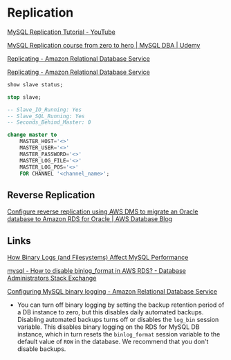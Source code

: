 # Replication

[MySQL Replication Tutorial - YouTube](https://www.youtube.com/playlist?list=PLd5sTGXltJ-mvbbhIyLT8hjinK9RYfjhY)

[MySQL Replication course from zero to hero | MySQL DBA | Udemy](https://www.udemy.com/course/mysql-replication-course-from-zero-to-hero/)

[Replicating - Amazon Relational Database Service](https://docs.aws.amazon.com/AmazonRDS/latest/UserGuide/mysql-stored-proc-replicating.html)

[Replicating - Amazon Relational Database Service](https://docs.aws.amazon.com/AmazonRDS/latest/UserGuide/mysql-stored-proc-replicating.html)

```sql
show slave status;

stop slave;

-- Slave_IO_Running: Yes
-- Slave_SQL_Running: Yes
-- Seconds_Behind_Master: 0

change master to
    MASTER_HOST='<>'
    MASTER_USER='<>'
    MASTER_PASSWORD='<>'
    MASTER_LOG_FILE='<>'
    MASTER_LOG_POS='<>'
    FOR CHANNEL '<channel_name>';
```

## Reverse Replication

[Configure reverse replication using AWS DMS to migrate an Oracle database to Amazon RDS for Oracle | AWS Database Blog](https://aws.amazon.com/blogs/database/configure-reverse-replication-using-aws-dms-to-migrate-an-oracle-database-to-amazon-rds-for-oracle/)

## Links

[How Binary Logs (and Filesystems) Affect MySQL Performance](https://www.percona.com/blog/how-binary-logs-and-filesystems-affect-mysql-performance/)

[mysql - How to disable binlog\_format in AWS RDS? - Database Administrators Stack Exchange](https://dba.stackexchange.com/questions/318682/how-to-disable-binlog-format-in-aws-rds)

[Configuring MySQL binary logging - Amazon Relational Database Service](https://docs.aws.amazon.com/AmazonRDS/latest/UserGuide/USER_LogAccess.MySQL.BinaryFormat.html)

- You can turn off binary logging by setting the backup retention period of a DB instance to zero, but this disables daily automated backups. Disabling automated backups turns off or disables the `log_bin` session variable. This disables binary logging on the RDS for MySQL DB instance, which in turn resets the `binlog_format` session variable to the default value of `ROW` in the database. We recommend that you don't disable backups.
